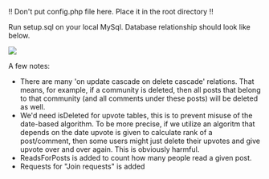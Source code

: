 !! Don't put config.php file here. Place it in the root directory !!


Run setup.sql on your local MySql. Database relationship should look like below.

![](http://i.imgur.com/oyLOsH2.jpg)

A few notes:

 * There are many 'on update cascade on delete cascade' relations. That means, for example, if a community is deleted, then all posts that belong to that community (and all comments under these posts) will be deleted as well.
 * We'd need isDeleted for upvote tables, this is to prevent misuse of the date-based algorithm. To be more precise, if we utilize an algoritm that depends on the date upvote is given to calculate rank of a post/comment, then some users might just delete their upvotes and give upvote over and over again. This is obviously harmful.
 * ReadsForPosts is added to count how many people read a given post.
 * Requests for "Join requests" is added